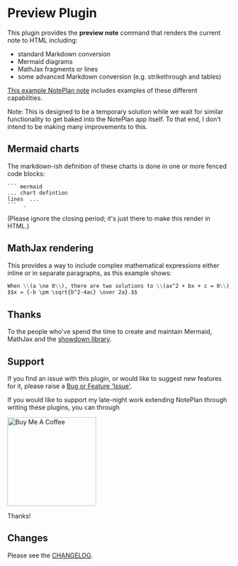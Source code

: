 # Preview Plugin
This plugin provides the **preview note** command that renders the current note to HTML including:
- standard Markdown conversion
- Mermaid diagrams
- MathJax fragments or lines
- some advanced Markdown conversion (e.g. strikethrough and tables)

[This example NotePlan note](https://noteplan.co/n/EA936BC2-A6C1-43F7-9C34-E2C31CF96AC6) includes examples of these different capabilities.

Note: This is designed to be a temporary solution while we wait for similar functionality to get baked into the NotePlan app itself.  To that end, I don't intend to be making many improvements to this.

## Mermaid charts
The markdown-ish definition of these charts is done in one or more fenced code blocks:

```
``` mermaid
... chart defintion
lines  ...
```  .
```
(Please ignore the closing period; it's just there to make this render in HTML.)

## MathJax rendering
This provides a way to include complex mathematical expressions either inline or in separate paragraphs, as this example shows:
```md
When \\(a \ne 0\\), there are two solutions to \\(ax^2 + bx + c = 0\\), and they are:
$$x = {-b \pm \sqrt{b^2-4ac} \over 2a}.$$
```

## Thanks
To the people who've spend the time to create and maintain Mermaid, MathJax and the [showdown library](https://github.com/showdownjs/showdown).

## Support
If you find an issue with this plugin, or would like to suggest new features for it, please raise a [Bug or Feature 'Issue'](https://github.com/NotePlan/plugins/issues).

If you would like to support my late-night work extending NotePlan through writing these plugins, you can through

[<img width="200px" alt="Buy Me A Coffee" src="https://www.buymeacoffee.com/assets/img/guidelines/download-assets-sm-2.svg">](https://www.buymeacoffee.com/revjgc)

Thanks!

## Changes
Please see the [CHANGELOG](CHANGELOG.md).
